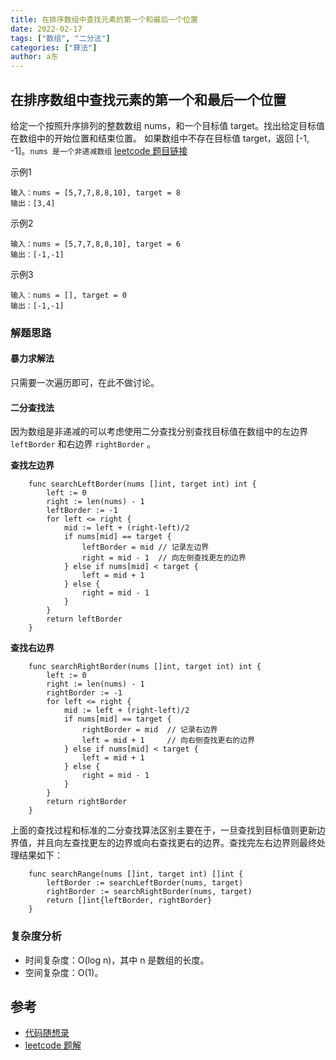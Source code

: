 ```yaml
---
title: 在排序数组中查找元素的第一个和最后一个位置
date: 2022-02-17
tags: ["数组", "二分法"]
categories: ["算法"]
author: a东
---
```


## 在排序数组中查找元素的第一个和最后一个位置
给定一个按照升序排列的整数数组 nums，和一个目标值 target。找出给定目标值在数组中的开始位置和结束位置。
如果数组中不存在目标值 target，返回 [-1, -1]。`nums 是一个非递减数组`
[ leetcode 题目链接](https://leetcode-cn.com/problems/find-first-and-last-position-of-element-in-sorted-array/)

示例1
```
输入：nums = [5,7,7,8,8,10], target = 8
输出：[3,4]
```

示例2
```
输入：nums = [5,7,7,8,8,10], target = 6
输出：[-1,-1]
```
<!-- more -->


示例3
```
输入：nums = [], target = 0
输出：[-1,-1]
```

### 解题思路
#### 暴力求解法
只需要一次遍历即可，在此不做讨论。

#### 二分查找法
因为数组是非递减的可以考虑使用二分查找分别查找目标值在数组中的左边界 `leftBorder` 和右边界 `rightBorder` 。

**查找左边界**
```cgo
    func searchLeftBorder(nums []int, target int) int {
        left := 0
        right := len(nums) - 1
        leftBorder := -1
        for left <= right {
            mid := left + (right-left)/2
            if nums[mid] == target {
                leftBorder = mid // 记录左边界
                right = mid - 1  // 向左侧查找更左的边界
            } else if nums[mid] < target {
                left = mid + 1
            } else {
                right = mid - 1
            }
        }
        return leftBorder
    }
```

**查找右边界**
```cgo
    func searchRightBorder(nums []int, target int) int {
        left := 0
        right := len(nums) - 1
        rightBorder := -1
        for left <= right {
            mid := left + (right-left)/2
            if nums[mid] == target {
                rightBorder = mid  // 记录右边界
                left = mid + 1     // 向右侧查找更右的边界
            } else if nums[mid] < target {
                left = mid + 1
            } else {
                right = mid - 1
            }
        }
        return rightBorder
    }
```
上面的查找过程和标准的二分查找算法区别主要在于，一旦查找到目标值则更新边界值，并且向左查找更左的边界或向右查找更右的边界。查找完左右边界则最终处理结果如下：
```cgo
    func searchRange(nums []int, target int) []int {
        leftBorder := searchLeftBorder(nums, target)
        rightBorder := searchRightBorder(nums, target)
        return []int{leftBorder, rightBorder}
    }
```

### 复杂度分析
- 时间复杂度：O(log n)，其中 n 是数组的长度。
- 空间复杂度：O(1)。




## 参考
* [代码随想录](https://programmercarl.com/0034.%E5%9C%A8%E6%8E%92%E5%BA%8F%E6%95%B0%E7%BB%84%E4%B8%AD%E6%9F%A5%E6%89%BE%E5%85%83%E7%B4%A0%E7%9A%84%E7%AC%AC%E4%B8%80%E4%B8%AA%E5%92%8C%E6%9C%80%E5%90%8E%E4%B8%80%E4%B8%AA%E4%BD%8D%E7%BD%AE.html)
* [leetcode 题解](https://leetcode-cn.com/problems/find-first-and-last-position-of-element-in-sorted-array/solution/zai-pai-xu-shu-zu-zhong-cha-zhao-yuan-su-de-di-3-4/)






